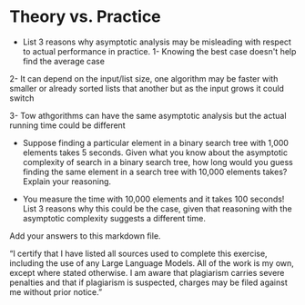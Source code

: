 # Theory vs. Practice

- List 3 reasons why asymptotic analysis may be misleading with respect to
  actual performance in practice.
1- Knowing the best case doesn't help find the average case

2- It can depend on the input/list size, one algorithm may be faster with smaller or already sorted lists that another but as the input grows it could switch

3- Tow athgorithms can have the same asymptotic analysis but the actual running time could be different

- Suppose finding a particular element in a binary search tree with 1,000
  elements takes 5 seconds. Given what you know about the asymptotic complexity
  of search in a binary search tree, how long would you guess finding the same
  element in a search tree with 10,000 elements takes? Explain your reasoning.

- You measure the time with 10,000 elements and it takes 100 seconds! List 3
  reasons why this could be the case, given that reasoning with the asymptotic
  complexity suggests a different time.

Add your answers to this markdown file.


“I certify that I have listed all sources used to complete this exercise, including the use of any Large Language Models. All of the work is my own, except where stated otherwise. I am aware that plagiarism carries severe penalties and that if plagiarism is suspected, charges may be filed against me without prior notice.”
